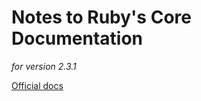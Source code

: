 # Notes to Ruby's Core Documentation
*for version 2.3.1*

[Official docs](http://ruby-doc.org/core-2.3.1)
